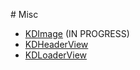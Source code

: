 # Misc

* [KDImage](/framework/image/KDImage) (IN PROGRESS)
* [KDHeaderView](/framework/header/KDHeaderView)
* [KDLoaderView](/framework/loader/KDLoaderView)
